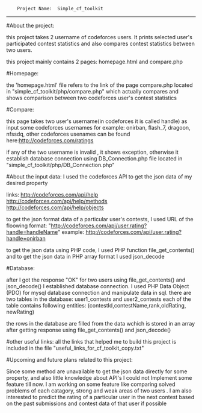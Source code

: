 		Project Name:  Simple_cf_toolkit
------------------------------------------------------------------

#About the project:

this project takes 2 username of codeforces users.
It prints selected user's participated contest statistics and also
compares contest statistics between two users.

this project mainly contains 2 pages: homepage.html and compare.php

#Homepage:

the 'homepage.html' file refers to the link of the page compare.php
located in "simple_cf_toolkit/php/compare.php"
which actually compares and shows comparison between two codeforces user's contest statistics

#Compare:

this page takes two user's username(in codeforces it is called handle) as input
some codeforces usernames for example: onirban, flash_7, dragoon, nfssdq,
other codeforces usenames can be found here:http://codeforces.com/ratings

if any of the two username is invalid , it shows exception, otherwise it establish
database connection using DB_Connection.php file located in "simple_cf_toolkit/php/DB_Connection.php"

#About the input data:
I used the codeforces API to get the json data of my desired property

links: 
http://codeforces.com/api/help
http://codeforces.com/api/help/methods
http://codeforces.com/api/help/objects


to get the json format data of a particular user's contests, I used URL of the floowing format:
"http://codeforces.com/api/user.rating?handle=handleName"
example: http://codeforces.com/api/user.rating?handle=onirban

to get the json data using PHP code, I used PHP function file_get_contents()
and to get the json data in PHP array format I used json_decode

#Database:

after I got the response "OK" for two users using file_get_contents() and json_decode()
I established database connection. I used PHP Data Object (PDO) for mysql database 
connection and manipulate data in sql. 
there are two tables in the database: user1_contests and user2_contests
each of the table contains following entities:
(contestId,contestName,rank,oldRating, newRating)

the rows in the database are filled from the data wchich is stored
in an array after getting response using file_get_contents() and json_decode()

#other useful links: 
all the links that helped me to build this project is included in the file
"useful_links_for_cf_toolkit_copy.txt"

#Upcoming and future plans related to this project:

Since some method are unavailable to get the json data directly for some property, and also little knowledge about API's I could not
Implement some feature till now. I am working on some feature like comparing solved problems of each catagory,
strong and weak areas of two users . I am also interested to predict the rating of a particular user in the next contest 
based on the past submissions and contest data of that user if possible
							
				

 
